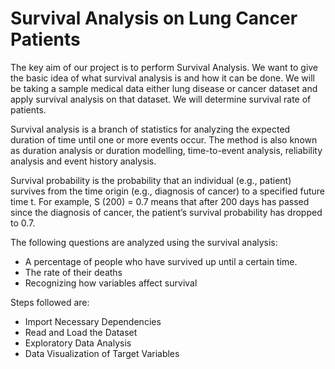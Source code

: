 # Survival Analysis on Lung Cancer Patients

The key aim of our project is to perform Survival Analysis. We want to give the basic idea of what survival analysis is and how it can be done. We will be taking a sample medical data either lung disease or cancer dataset and apply survival analysis on that dataset. We will determine survival rate of patients.

Survival analysis is a branch of statistics for analyzing the expected duration of time until one or more events occur. The method is also known as duration analysis or duration modelling, time-to-event analysis, reliability analysis and event history analysis.

Survival probability is the probability that an individual (e.g., patient) survives from the time origin (e.g., diagnosis of cancer) to a specified future time t. For example, S (200) = 0.7 means that after 200 days has passed since the diagnosis of cancer, the patient’s survival probability has dropped to 0.7.

The following questions are analyzed using the survival analysis:
- A percentage of people who have survived up until a certain time.
- The rate of their deaths
- Recognizing how variables affect survival

Steps followed are:

  - Import Necessary Dependencies
  - Read and Load the Dataset
  - Exploratory Data Analysis
  - Data Visualization of Target Variables
